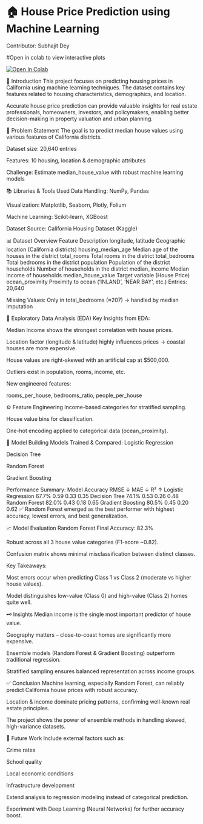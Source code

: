 # 🏠 House Price Prediction using Machine Learning
Contributor: Subhajit Dey


#Open in colab to view interactive plots

[![Open In Colab](https://colab.research.google.com/assets/colab-badge.svg)](https://colab.research.google.com/drive/1pufx1DPK2rKysDjfK7XXJyIo2z0cUPtu?usp=sharing)

📌 Introduction
This project focuses on predicting housing prices in California using machine learning techniques. The dataset contains key features related to housing characteristics, demographics, and location.

Accurate house price prediction can provide valuable insights for real estate professionals, homeowners, investors, and policymakers, enabling better decision-making in property valuation and urban planning.

🎯 Problem Statement
The goal is to predict median house values using various features of California districts.

Dataset size: 20,640 entries

Features: 10 housing, location & demographic attributes

Challenge: Estimate median_house_value with robust machine learning models

📚 Libraries & Tools Used
Data Handling: NumPy, Pandas

Visualization: Matplotlib, Seaborn, Plotly, Folium

Machine Learning: Scikit-learn, XGBoost

Dataset Source: California Housing Dataset (Kaggle)

📊 Dataset Overview
Feature	Description
longitude, latitude	Geographic location (California districts)
housing_median_age	Median age of the houses in the district
total_rooms	Total rooms in the district
total_bedrooms	Total bedrooms in the district
population	Population of the district
households	Number of households in the district
median_income	Median income of households
median_house_value	Target variable (House Price)
ocean_proximity	Proximity to ocean (‘INLAND’, ‘NEAR BAY’, etc.)
Entries: 20,640

Missing Values: Only in total_bedrooms (≈207) → handled by median imputation

🔎 Exploratory Data Analysis (EDA)
Key Insights from EDA:

Median Income shows the strongest correlation with house prices.

Location factor (longitude & latitude) highly influences prices → coastal houses are more expensive.

House values are right-skewed with an artificial cap at $500,000.

Outliers exist in population, rooms, income, etc.

New engineered features:

rooms_per_house, bedrooms_ratio, people_per_house

⚙️ Feature Engineering
Income-based categories for stratified sampling.

House value bins for classification.

One-hot encoding applied to categorical data (ocean_proximity).

🧮 Model Building
Models Trained & Compared:
Logistic Regression

Decision Tree

Random Forest

Gradient Boosting

Performance Summary:
Model	Accuracy	RMSE ↓	MAE ↓	R² ↑
Logistic Regression	67.7%	0.59	0.33	0.35
Decision Tree	74.1%	0.53	0.26	0.48
Random Forest	82.0%	0.43	0.18	0.65
Gradient Boosting	80.5%	0.45	0.20	0.62
✅ Random Forest emerged as the best performer with highest accuracy, lowest errors, and best generalization.

📈 Model Evaluation
Random Forest Final Accuracy: 82.3%

Robust across all 3 house value categories (F1-score ~0.82).

Confusion matrix shows minimal misclassification between distinct classes.

Key Takeaways:

Most errors occur when predicting Class 1 vs Class 2 (moderate vs higher house values).

Model distinguishes low-value (Class 0) and high-value (Class 2) homes quite well.

🗝️ Insights
Median income is the single most important predictor of house value.

Geography matters – close-to-coast homes are significantly more expensive.

Ensemble models (Random Forest & Gradient Boosting) outperform traditional regression.

Stratified sampling ensures balanced representation across income groups.

✅ Conclusion
Machine learning, especially Random Forest, can reliably predict California house prices with robust accuracy.

Location & income dominate pricing patterns, confirming well-known real estate principles.

The project shows the power of ensemble methods in handling skewed, high-variance datasets.

🚀 Future Work
Include external factors such as:

Crime rates

School quality

Local economic conditions

Infrastructure development

Extend analysis to regression modeling instead of categorical prediction.

Experiment with Deep Learning (Neural Networks) for further accuracy boost.
